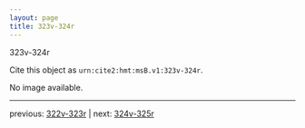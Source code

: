 ```yaml
---
layout: page
title: 323v-324r
---
```


323v-324r

Cite this object as `urn:cite2:hmt:msB.v1:323v-324r`.

No image available. 



---

previous: [322v-323r](../322v-323r/) | next: [324v-325r](../324v-325r/)